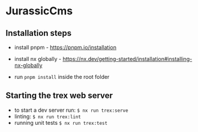 # JurassicCms

## Installation steps

- install pnpm - https://pnpm.io/installation
- install nx globally - https://nx.dev/getting-started/installation#installing-nx-globally

- run `pnpm install` inside the root folder

## Starting the trex web server

- to start a dev server run: `$ nx run trex:serve`
- linting: `$ nx run trex:lint`
- running unit tests `$ nx run trex:test`
